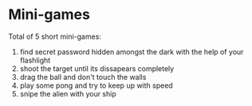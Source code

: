 # Mini-games

Total of 5 short mini-games:
1) find secret password hidden amongst the dark with the help of your flashlight
2) shoot the target until its dissapears completely 
3) drag the ball and don't touch the walls
4) play some pong and try to keep up with speed
5) snipe the alien with your ship 
